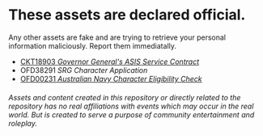# These assets are declared official. 
Any other assets are fake and are trying to retrieve your personal information maliciously. Report them immediatally.

* [CKT18903 _Governor General's ASIS Service Contract_](https://goo.gl/forms/yope6R7JHQyVfNr42)
* OFD38291 _SRG Character Application_
* [OFD00231 _Australian Navy Character Eligibility Check_](https://docs.google.com/forms/d/e/1FAIpQLSd26fCX96xIfJGQxn2MgX0JUejcUfZ9maf2ACpE6TSkUGa01w/viewform)


###### Assets and content created in this repository or directly related to the repository has no real affiliations with events which may occur in the real world. But is created to serve a purpose of community entertainment and roleplay.
